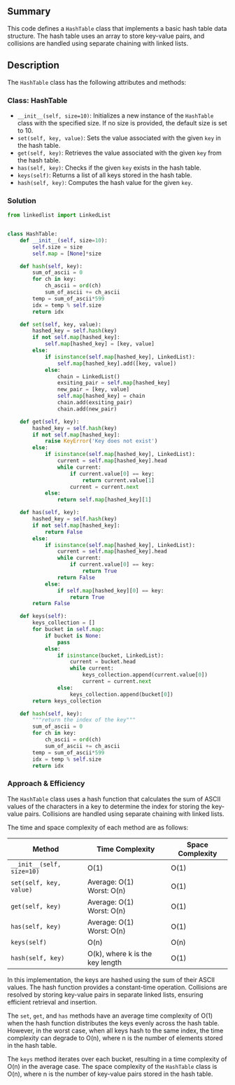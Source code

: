 ## Summary

This code defines a `HashTable` class that implements a basic hash table data structure. The hash table uses an array to store key-value pairs, and collisions are handled using separate chaining with linked lists.

## Description

The `HashTable` class has the following attributes and methods:

### Class: HashTable

- `__init__(self, size=10)`: Initializes a new instance of the `HashTable` class with the specified size. If no size is provided, the default size is set to 10.
- `set(self, key, value)`: Sets the value associated with the given `key` in the hash table.
- `get(self, key)`: Retrieves the value associated with the given `key` from the hash table.
- `has(self, key)`: Checks if the given `key` exists in the hash table.
- `keys(self)`: Returns a list of all keys stored in the hash table.
- `hash(self, key)`: Computes the hash value for the given `key`.
### Solution
```python
from linkedlist import LinkedList


class HashTable:
    def __init__(self, size=10):
        self.size = size
        self.map = [None]*size

    def hash(self, key):
        sum_of_ascii = 0
        for ch in key:
            ch_ascii = ord(ch)
            sum_of_ascii += ch_ascii
        temp = sum_of_ascii*599
        idx = temp % self.size
        return idx

    def set(self, key, value):
        hashed_key = self.hash(key)
        if not self.map[hashed_key]:
            self.map[hashed_key] = [key, value]
        else:
            if isinstance(self.map[hashed_key], LinkedList):
                self.map[hashed_key].add([key, value])
            else:
                chain = LinkedList()
                exsiting_pair = self.map[hashed_key]
                new_pair = [key, value]
                self.map[hashed_key] = chain
                chain.add(exsiting_pair)
                chain.add(new_pair)

    def get(self, key):
        hashed_key = self.hash(key)
        if not self.map[hashed_key]:
            raise KeyError('Key does not exist')
        else:
            if isinstance(self.map[hashed_key], LinkedList):
                current = self.map[hashed_key].head
                while current:
                    if current.value[0] == key:
                        return current.value[1]
                    current = current.next
            else:
                return self.map[hashed_key][1]

    def has(self, key):
        hashed_key = self.hash(key)
        if not self.map[hashed_key]:
            return False
        else:
            if isinstance(self.map[hashed_key], LinkedList):
                current = self.map[hashed_key].head
                while current:
                    if current.value[0] == key:
                        return True
                return False
            else:
                if self.map[hashed_key][0] == key:
                    return True
        return False

    def keys(self):
        keys_collection = []
        for bucket in self.map:
            if bucket is None:
                pass
            else:
                if isinstance(bucket, LinkedList):
                    current = bucket.head
                    while current:
                        keys_collection.append(current.value[0])
                        current = current.next
                else:
                    keys_collection.append(bucket[0])
        return keys_collection

    def hash(self, key):
        """return the index of the key"""
        sum_of_ascii = 0
        for ch in key:
            ch_ascii = ord(ch)
            sum_of_ascii += ch_ascii
        temp = sum_of_ascii*599
        idx = temp % self.size
        return idx
```
### Approach & Efficiency

The `HashTable` class uses a hash function that calculates the sum of ASCII values of the characters in a key to determine the index for storing the key-value pairs. Collisions are handled using separate chaining with linked lists.

The time and space complexity of each method are as follows:

| Method                                 | Time Complexity                  | Space Complexity         |
|----------------------------------------|----------------------------------|--------------------------|
| `__init__(self, size=10)`               | O(1)                             | O(1)                     |
| `set(self, key, value)`                 | Average: O(1)<br>Worst: O(n)     | O(1)                     |
| `get(self, key)`                        | Average: O(1)<br>Worst: O(n)     | O(1)                     |
| `has(self, key)`                        | Average: O(1)<br>Worst: O(n)     | O(1)                     |
| `keys(self)`                            | O(n)                             | O(n)                     |
| `hash(self, key)`                       | O(k), where k is the key length  | O(1)                     |

In this implementation, the keys are hashed using the sum of their ASCII values. The hash function provides a constant-time operation. Collisions are resolved by storing key-value pairs in separate linked lists, ensuring efficient retrieval and insertion.

The `set`, `get`, and `has` methods have an average time complexity of O(1) when the hash function distributes the keys evenly across the hash table. However, in the worst case, when all keys hash to the same index, the time complexity can degrade to O(n), where n is the number of elements stored in the hash table.

The `keys` method iterates over each bucket, resulting in a time complexity of O(n) in the average case. The space complexity of the `HashTable` class is O(n), where n is the number of key-value pairs stored in the hash table.


